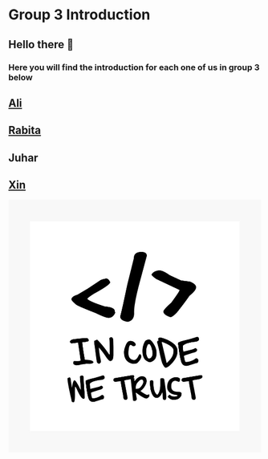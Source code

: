 # Group 3 Introduction

## Hello there 👋

### Here you will find the introduction for each one of us in group 3 below

## [Ali](group3/ali.md)

## [Rabita](group3/rabita.md)

## Juhar

## [Xin](group3/xin.md)

![code](group3/img/code.jpeg)

